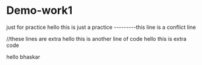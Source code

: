 # Demo-work1
just for practice
hello this is just a practice ---------this line is a conflict line

//these lines are extra
hello this is another line of code
hello this is extra code

hello bhaskar

